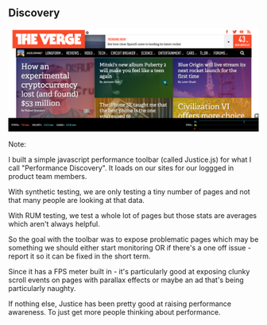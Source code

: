 ## Discovery

<!-- .element: class="fragment" --><img src="resources/images/testing/justice_loaded.png">

Note:

I built a simple javascript performance toolbar (called Justice.js) for what I call "Performance Discovery". It loads on our sites for our loggged in product team members.

With synthetic testing, we are only testing a tiny number of pages and not that many people are looking at that data.

With RUM testing, we test a whole lot of pages but those stats are averages which aren't always helpful.

So the goal with the toolbar was to expose problematic pages which may be something we should either start monitoring OR if there's a one off issue - report it so it can be fixed in the short term.

Since it has a FPS meter built in - it's particularly good at exposing clunky scroll events on pages with parallax effects or maybe an ad that's being particularly naughty. 

If nothing else, Justice has been pretty good at raising performance awareness. To just get more people thinking about performance.